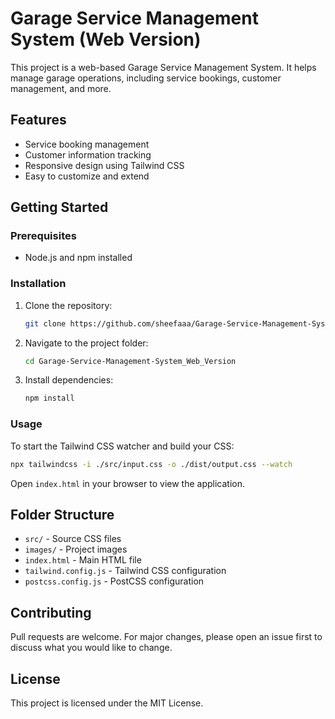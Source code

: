 # Garage Service Management System (Web Version)

This project is a web-based Garage Service Management System. It helps manage garage operations, including service bookings, customer management, and more.

## Features
- Service booking management
- Customer information tracking
- Responsive design using Tailwind CSS
- Easy to customize and extend

## Getting Started

### Prerequisites
- Node.js and npm installed

### Installation
1. Clone the repository:
   ```sh
   git clone https://github.com/sheefaaa/Garage-Service-Management-System_Web_Version.git
   ```
2. Navigate to the project folder:
   ```sh
   cd Garage-Service-Management-System_Web_Version
   ```
3. Install dependencies:
   ```sh
   npm install
   ```

### Usage
To start the Tailwind CSS watcher and build your CSS:
```sh
npx tailwindcss -i ./src/input.css -o ./dist/output.css --watch
```

Open `index.html` in your browser to view the application.

## Folder Structure
- `src/` - Source CSS files
- `images/` - Project images
- `index.html` - Main HTML file
- `tailwind.config.js` - Tailwind CSS configuration
- `postcss.config.js` - PostCSS configuration

## Contributing
Pull requests are welcome. For major changes, please open an issue first to discuss what you would like to change.

## License
This project is licensed under the MIT License.
